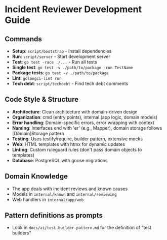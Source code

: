 # Incident Reviewer Development Guide

## Commands
- **Setup**: `script/bootstrap` - Install dependencies
- **Run**: `script/server` - Start development server
- **Test**: `go test -race ./...` - Run all tests
- **Single test**: `go test -v ./path/to/package -run TestName`
- **Package tests**: `go test -v ./path/to/package`
- **Lint**: `golangci-lint run`
- **Tech debt**: `script/techdebt` - Find tech debt comments

## Code Style & Structure
- **Architecture**: Clean architecture with domain-driven design
- **Organization**: cmd (entry points), internal (app logic, domain models)
- **Error handling**: Domain-specific errors, error wrapping with context
- **Naming**: Interfaces end with 'er' (e.g., Mapper), domain storage follows [Domain]Storage pattern
- **Testing**: Uses testify/require, builder pattern, extensive mocks
- **Web**: HTML templates with htmx for dynamic updates
- **Linting**: Custom ruleguard rules (don't pass domain objects to templates)
- **Database**: PostgreSQL with goose migrations

## Domain Knowledge
- The app deals with incident reviews and known causes
- Models in `internal/known` and `internal/reviewing`
- Web handlers in `internal/app/web`

## Pattern definitions as prompts
- Look in `docs/ai/test-builder-pattern.md` for the definition of "test builders"

